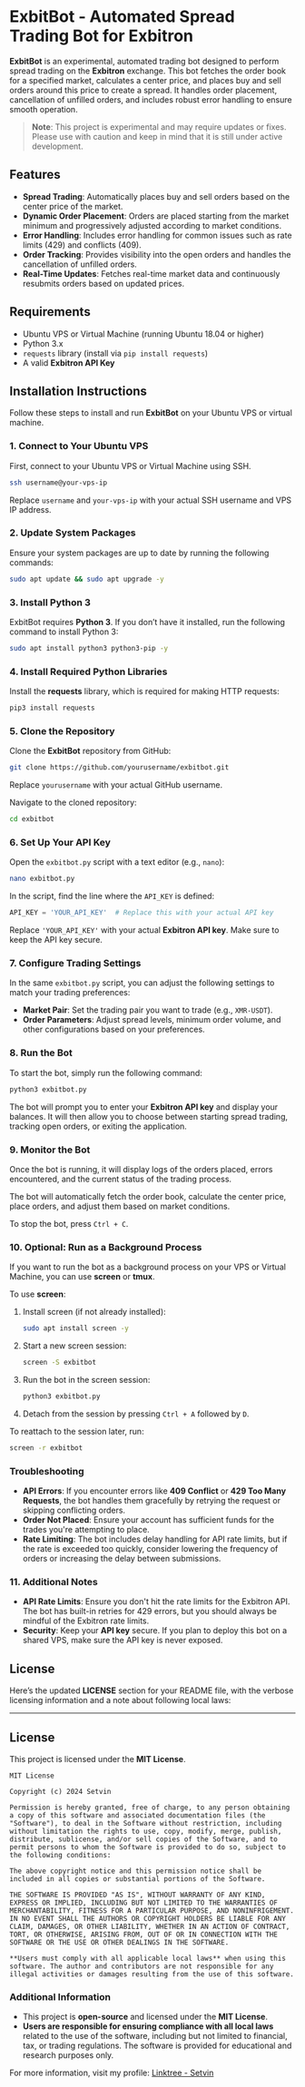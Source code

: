 # ExbitBot - Automated Spread Trading Bot for Exbitron

**ExbitBot** is an experimental, automated trading bot designed to perform spread trading on the **Exbitron** exchange. This bot fetches the order book for a specified market, calculates a center price, and places buy and sell orders around this price to create a spread. It handles order placement, cancellation of unfilled orders, and includes robust error handling to ensure smooth operation.

> **Note**: This project is experimental and may require updates or fixes. Please use with caution and keep in mind that it is still under active development.

## Features

- **Spread Trading**: Automatically places buy and sell orders based on the center price of the market.
- **Dynamic Order Placement**: Orders are placed starting from the market minimum and progressively adjusted according to market conditions.
- **Error Handling**: Includes error handling for common issues such as rate limits (429) and conflicts (409).
- **Order Tracking**: Provides visibility into the open orders and handles the cancellation of unfilled orders.
- **Real-Time Updates**: Fetches real-time market data and continuously resubmits orders based on updated prices.

## Requirements

- Ubuntu VPS or Virtual Machine (running Ubuntu 18.04 or higher)
- Python 3.x
- `requests` library (install via `pip install requests`)
- A valid **Exbitron API Key**

## Installation Instructions

Follow these steps to install and run **ExbitBot** on your Ubuntu VPS or virtual machine.

### 1. Connect to Your Ubuntu VPS

First, connect to your Ubuntu VPS or Virtual Machine using SSH.

```bash
ssh username@your-vps-ip
```

Replace `username` and `your-vps-ip` with your actual SSH username and VPS IP address.

### 2. Update System Packages

Ensure your system packages are up to date by running the following commands:

```bash
sudo apt update && sudo apt upgrade -y
```

### 3. Install Python 3

ExbitBot requires **Python 3**. If you don’t have it installed, run the following command to install Python 3:

```bash
sudo apt install python3 python3-pip -y
```

### 4. Install Required Python Libraries

Install the **requests** library, which is required for making HTTP requests:

```bash
pip3 install requests
```

### 5. Clone the Repository

Clone the **ExbitBot** repository from GitHub:

```bash
git clone https://github.com/yourusername/exbitbot.git
```

Replace `yourusername` with your actual GitHub username.

Navigate to the cloned repository:

```bash
cd exbitbot
```

### 6. Set Up Your API Key

Open the `exbitbot.py` script with a text editor (e.g., `nano`):

```bash
nano exbitbot.py
```

In the script, find the line where the `API_KEY` is defined:

```python
API_KEY = 'YOUR_API_KEY'  # Replace this with your actual API key
```

Replace `'YOUR_API_KEY'` with your actual **Exbitron API key**. Make sure to keep the API key secure.

### 7. Configure Trading Settings

In the same `exbitbot.py` script, you can adjust the following settings to match your trading preferences:

- **Market Pair**: Set the trading pair you want to trade (e.g., `XMR-USDT`).
- **Order Parameters**: Adjust spread levels, minimum order volume, and other configurations based on your preferences.

### 8. Run the Bot

To start the bot, simply run the following command:

```bash
python3 exbitbot.py
```

The bot will prompt you to enter your **Exbitron API key** and display your balances. It will then allow you to choose between starting spread trading, tracking open orders, or exiting the application.

### 9. Monitor the Bot

Once the bot is running, it will display logs of the orders placed, errors encountered, and the current status of the trading process.

The bot will automatically fetch the order book, calculate the center price, place orders, and adjust them based on market conditions.

To stop the bot, press `Ctrl + C`.

### 10. Optional: Run as a Background Process

If you want to run the bot as a background process on your VPS or Virtual Machine, you can use **screen** or **tmux**.

To use **screen**:

1. Install screen (if not already installed):

   ```bash
   sudo apt install screen -y
   ```

2. Start a new screen session:

   ```bash
   screen -S exbitbot
   ```

3. Run the bot in the screen session:

   ```bash
   python3 exbitbot.py
   ```

4. Detach from the session by pressing `Ctrl + A` followed by `D`.

To reattach to the session later, run:

```bash
screen -r exbitbot
```

### Troubleshooting

- **API Errors**: If you encounter errors like **409 Conflict** or **429 Too Many Requests**, the bot handles them gracefully by retrying the request or skipping conflicting orders.
- **Order Not Placed**: Ensure your account has sufficient funds for the trades you're attempting to place.
- **Rate Limiting**: The bot includes delay handling for API rate limits, but if the rate is exceeded too quickly, consider lowering the frequency of orders or increasing the delay between submissions.

### 11. Additional Notes

- **API Rate Limits**: Ensure you don't hit the rate limits for the Exbitron API. The bot has built-in retries for 429 errors, but you should always be mindful of the Exbitron rate limits.
- **Security**: Keep your **API key** secure. If you plan to deploy this bot on a shared VPS, make sure the API key is never exposed.

## License

Here’s the updated **LICENSE** section for your README file, with the verbose licensing information and a note about following local laws:

---

## License

This project is licensed under the **MIT License**.

```
MIT License

Copyright (c) 2024 Setvin

Permission is hereby granted, free of charge, to any person obtaining a copy of this software and associated documentation files (the "Software"), to deal in the Software without restriction, including without limitation the rights to use, copy, modify, merge, publish, distribute, sublicense, and/or sell copies of the Software, and to permit persons to whom the Software is provided to do so, subject to the following conditions:

The above copyright notice and this permission notice shall be included in all copies or substantial portions of the Software.

THE SOFTWARE IS PROVIDED "AS IS", WITHOUT WARRANTY OF ANY KIND, EXPRESS OR IMPLIED, INCLUDING BUT NOT LIMITED TO THE WARRANTIES OF MERCHANTABILITY, FITNESS FOR A PARTICULAR PURPOSE, AND NONINFRIGEMENT. IN NO EVENT SHALL THE AUTHORS OR COPYRIGHT HOLDERS BE LIABLE FOR ANY CLAIM, DAMAGES, OR OTHER LIABILITY, WHETHER IN AN ACTION OF CONTRACT, TORT, OR OTHERWISE, ARISING FROM, OUT OF OR IN CONNECTION WITH THE SOFTWARE OR THE USE OR OTHER DEALINGS IN THE SOFTWARE.

**Users must comply with all applicable local laws** when using this software. The author and contributors are not responsible for any illegal activities or damages resulting from the use of this software.
```

### Additional Information

- This project is **open-source** and licensed under the **MIT License**.
- **Users are responsible for ensuring compliance with all local laws** related to the use of the software, including but not limited to financial, tax, or trading regulations. The software is provided for educational and research purposes only.

For more information, visit my profile: [Linktree - Setvin](https://linktr.ee/setvin)
